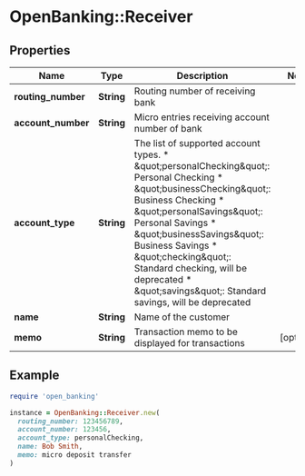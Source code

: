 # OpenBanking::Receiver

## Properties

| Name | Type | Description | Notes |
| ---- | ---- | ----------- | ----- |
| **routing_number** | **String** | Routing number of receiving bank |  |
| **account_number** | **String** | Micro entries receiving account number of bank |  |
| **account_type** | **String** | The list of supported account types. * \&quot;personalChecking\&quot;: Personal Checking * \&quot;businessChecking\&quot;: Business Checking * \&quot;personalSavings\&quot;: Personal Savings * \&quot;businessSavings\&quot;: Business Savings * \&quot;checking\&quot;: Standard checking, will be deprecated * \&quot;savings\&quot;: Standard savings, will be deprecated |  |
| **name** | **String** | Name of the customer |  |
| **memo** | **String** | Transaction memo to be displayed for transactions | [optional] |

## Example

```ruby
require 'open_banking'

instance = OpenBanking::Receiver.new(
  routing_number: 123456789,
  account_number: 123456,
  account_type: personalChecking,
  name: Bob Smith,
  memo: micro deposit transfer
)
```

